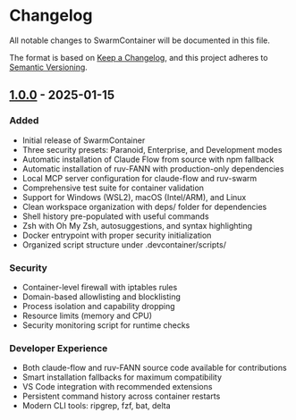 # Changelog

All notable changes to SwarmContainer will be documented in this file.

The format is based on [Keep a Changelog](https://keepachangelog.com/en/1.0.0/),
and this project adheres to [Semantic Versioning](https://semver.org/spec/v2.0.0.html).

## [1.0.0] - 2025-01-15

### Added
- Initial release of SwarmContainer
- Three security presets: Paranoid, Enterprise, and Development modes
- Automatic installation of Claude Flow from source with npm fallback
- Automatic installation of ruv-FANN with production-only dependencies
- Local MCP server configuration for claude-flow and ruv-swarm
- Comprehensive test suite for container validation
- Support for Windows (WSL2), macOS (Intel/ARM), and Linux
- Clean workspace organization with deps/ folder for dependencies
- Shell history pre-populated with useful commands
- Zsh with Oh My Zsh, autosuggestions, and syntax highlighting
- Docker entrypoint with proper security initialization
- Organized script structure under .devcontainer/scripts/

### Security
- Container-level firewall with iptables rules
- Domain-based allowlisting and blocklisting
- Process isolation and capability dropping
- Resource limits (memory and CPU)
- Security monitoring script for runtime checks

### Developer Experience
- Both claude-flow and ruv-FANN source code available for contributions
- Smart installation fallbacks for maximum compatibility
- VS Code integration with recommended extensions
- Persistent command history across container restarts
- Modern CLI tools: ripgrep, fzf, bat, delta

[1.0.0]: https://github.com/dean0x/swarm-container/releases/tag/v1.0.0